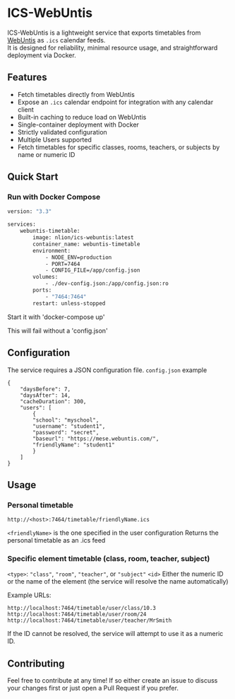 # ICS-WebUntis

ICS-WebUntis is a lightweight service that exports timetables from [WebUntis](https://www.untis.at/) as `.ics` calendar feeds.  
It is designed for reliability, minimal resource usage, and straightforward deployment via Docker.

## Features

-   Fetch timetables directly from WebUntis
-   Expose an `.ics` calendar endpoint for integration with any calendar client
-   Built-in caching to reduce load on WebUntis
-   Single-container deployment with Docker
-   Strictly validated configuration
-   Multiple Users supported
-   Fetch timetables for specific classes, rooms, teachers, or subjects by name or numeric ID

## Quick Start

### Run with Docker Compose

```bash
version: "3.3"

services:
    webuntis-timetable:
        image: nlion/ics-webuntis:latest
        container_name: webuntis-timetable
        environment:
            - NODE_ENV=production
            - PORT=7464
            - CONFIG_FILE=/app/config.json
        volumes:
            - ./dev-config.json:/app/config.json:ro
        ports:
            - "7464:7464"
        restart: unless-stopped

```

Start it with 'docker-compose up'

This will fail without a 'config.json'

## Configuration

The service requires a JSON configuration file.
`config.json` example

```
{
    "daysBefore": 7,
    "daysAfter": 14,
    "cacheDuration": 300,
    "users": [
        {
        "school": "myschool",
        "username": "student1",
        "password": "secret",
        "baseurl": "https://mese.webuntis.com/",
        "friendlyName": "student1"
        }
    ]
}
```

## Usage

### Personal timetable

```
http://<host>:7464/timetable/friendlyName.ics
```

`<friendlyName>` is the one specified in the user configuration
Returns the personal timetable as an .ics feed

### Specific element timetable (class, room, teacher, subject)

`<type>`: `"class"`, `"room"`, `"teacher"`, or `"subject"`
`<id>` Either the numeric ID or the name of the element (the service will resolve the name automatically)

Example URLs:

`http://localhost:7464/timetable/user/class/10.3`
`http://localhost:7464/timetable/user/room/24`
`http://localhost:7464/timetable/user/teacher/MrSmith`

If the ID cannot be resolved, the service will attempt to use it as a numeric ID.

## Contributing

Feel free to contribute at any time! If so either create an issue to discuss your changes first or just open a Pull Request if you prefer.
